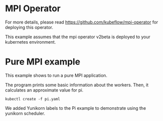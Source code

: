 <!--
* Licensed to the Apache Software Foundation (ASF) under one
* or more contributor license agreements.  See the NOTICE file
* distributed with this work for additional information
* regarding copyright ownership.  The ASF licenses this file
* to you under the Apache License, Version 2.0 (the
* "License"); you may not use this file except in compliance
* with the License.  You may obtain a copy of the License at
*
*      http://www.apache.org/licenses/LICENSE-2.0
*
* Unless required by applicable law or agreed to in writing, software
* distributed under the License is distributed on an "AS IS" BASIS,
* WITHOUT WARRANTIES OR CONDITIONS OF ANY KIND, either express or implied.
* See the License for the specific language governing permissions and
* limitations under the License.
-->

# MPI Operator

For more details, please read https://github.com/kubeflow/mpi-operator for deploying this operator.

This example assumes that the mpi operator v2beta is deployed to your kubernetes environment.

# Pure MPI example

This example shows to run a pure MPI application.

The program prints some basic information about the workers.
Then, it calculates an approximate value for pi.

```
kubectl create -f pi.yaml
```

We added Yunikorn labels to the Pi example to demonstrate using the yunikorn scheduler.